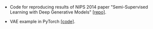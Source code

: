 - Code for reproducing results of NIPS 2014 paper "Semi-Supervised Learning with Deep Generative Models" [[repo]](https://github.com/dpkingma/nips14-ssl).

- VAE example in PyTorch [[code]](https://github.com/pytorch/examples/blob/master/vae/main.py).
